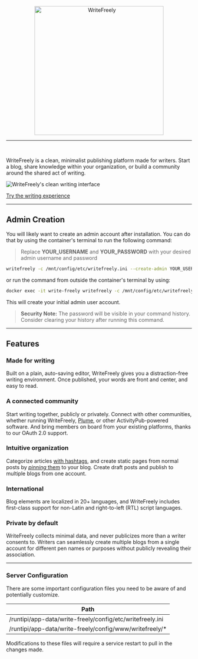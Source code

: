 &nbsp;
<p align="center">
  <a href="https://writefreely.org"><img src="https://writefreely.org/img/writefreely.svg" width="350px" alt="WriteFreely" /></a>
</p>
<hr />
&nbsp;

WriteFreely is a clean, minimalist publishing platform made for writers. Start a blog, share knowledge within your organization, or build a community around the shared act of writing.

![WriteFreely's clean writing interface](https://i.snap.as/cQZxXoz.png)

[Try the writing experience](https://write.as/new)

---

## Admin Creation

You will likely want to create an admin account after installation. You can do
that by using the container's terminal to run the following command:

> Replace **YOUR_USERNAME** and **YOUR_PASSWORD** with your desired admin username and password
> 
```bash
writefreely -c /mnt/config/etc/writefreely.ini --create-admin YOUR_USERNAME:YOUR_PASSWORD
```

or run the command from outside the container's terminal by using:

```bash
docker exec -it write-freely writefreely -c /mnt/config/etc/writefreely.ini --create-admin [username]:[password]
```

This will create your initial admin user account.

> **Security Note:** The password will be visible in your command history. Consider clearing your history after running this command.

---

## Features

### Made for writing

Built on a plain, auto-saving editor, WriteFreely gives you a distraction-free writing environment. Once published, your words are front and center, and easy to read.

### A connected community

Start writing together, publicly or privately. Connect with other communities, whether running WriteFreely, [Plume](https://joinplu.me/), or other ActivityPub-powered software. And bring members on board from your existing platforms, thanks to our OAuth 2.0 support.

### Intuitive organization

Categorize articles [with hashtags](https://writefreely.org/docs/latest/writer/hashtags), and create static pages from normal posts by [_pinning_ them](https://writefreely.org/docs/latest/writer/static) to your blog. Create draft posts and publish to multiple blogs from one account.

### International

Blog elements are localized in 20+ languages, and WriteFreely includes first-class support for non-Latin and right-to-left (RTL) script languages.

### Private by default

WriteFreely collects minimal data, and never publicizes more than a writer consents to. Writers can seamlessly create multiple blogs from a single account for different pen names or purposes without publicly revealing their association.
<hr />


### Server Configuration

There are some important configuration files you need to be aware of and potentially customize.


| Path                         |
|-------------------------------------|
| /runtipi/app-data/write-freely/config/etc/writefreely.ini |
| /runtipi/app-data/write-freely/config/www/writefreely/*      |



Modifications to these files will require a service restart to pull in the changes made.